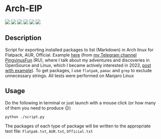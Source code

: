 # Arch-EIP

 [![](https://img.shields.io/badge/platforms-Arch_Linux-1793D1.svg?logo=archlinux)](https://github.com/Zalexanninev15/Arch-EIP) 
 [![](https://img.shields.io/badge/written_on-Python-3776AB.svg?logo=python)](https://github.com/Zalexanninev15/Arch-EIP) 
 [![](https://img.shields.io/badge/release-v1.1-blue.svg)](https://github.com/Zalexanninev15/Arch-EIP) 
 [![](https://img.shields.io/github/last-commit/Zalexanninev15/Arch-EIP.svg)](https://github.com/Zalexanninev15/Arch-EIP/commits/master) 
 [![](https://img.shields.io/badge/license-GPLv3-ligthgreen.svg)](LICENSE) 
 [![](https://img.shields.io/badge/donate-Buy_Me_a_Coffee-F94400.svg)](https://zalexanninev15.jimdofree.com/buy-me-a-coffee) 

## Description 

Script for exporting installed packages to list (Markdown) in Arch linux for Flatpack, AUR, Official. Example [here](https://cloud.disroot.org/s/4K63rWKJZ9YDxcP) (from [my Telegram channel PingvinusFun](https://ttttt.me/pingvinusfun) (RU), where I talk about my adventures and discoveries in OpenSource and Linux, which I became actively interested in 2023, [post with example](https://ttttt.me/pingvinusfun/34)). To get packages, I use `flatpak`, `pamac` and `grep` to exclude unnecessary strings. All tests were performed on Manjaro Linux

## Usage

Do the following in terminal or just launch with a mouse click (or how many of them you need to produce 😉)

 ```bash 
 python ./script.py
 ```
 The packages of each type of package will be written to the appropriate text file: `Flatpak.txt`, `AUR.txt`, `Official.txt`

